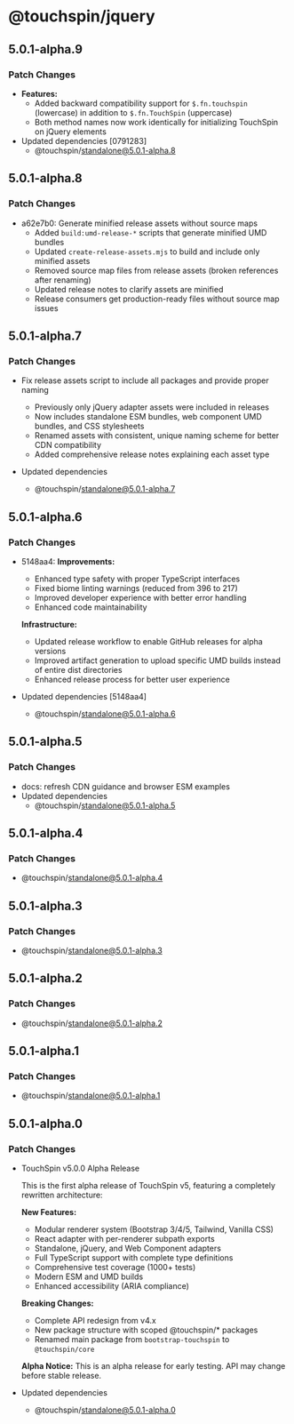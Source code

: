 # @touchspin/jquery

## 5.0.1-alpha.9

### Patch Changes

- **Features:**
  - Added backward compatibility support for `$.fn.touchspin` (lowercase) in addition to `$.fn.TouchSpin` (uppercase)
  - Both method names now work identically for initializing TouchSpin on jQuery elements
- Updated dependencies [0791283]
  - @touchspin/standalone@5.0.1-alpha.8

## 5.0.1-alpha.8

### Patch Changes

- a62e7b0: Generate minified release assets without source maps
  - Added `build:umd-release-*` scripts that generate minified UMD bundles
  - Updated `create-release-assets.mjs` to build and include only minified assets
  - Removed source map files from release assets (broken references after renaming)
  - Updated release notes to clarify assets are minified
  - Release consumers get production-ready files without source map issues

## 5.0.1-alpha.7

### Patch Changes

- Fix release assets script to include all packages and provide proper naming
  - Previously only jQuery adapter assets were included in releases
  - Now includes standalone ESM bundles, web component UMD bundles, and CSS stylesheets
  - Renamed assets with consistent, unique naming scheme for better CDN compatibility
  - Added comprehensive release notes explaining each asset type

- Updated dependencies
  - @touchspin/standalone@5.0.1-alpha.7

## 5.0.1-alpha.6

### Patch Changes

- 5148aa4: **Improvements:**
  - Enhanced type safety with proper TypeScript interfaces
  - Fixed biome linting warnings (reduced from 396 to 217)
  - Improved developer experience with better error handling
  - Enhanced code maintainability

  **Infrastructure:**
  - Updated release workflow to enable GitHub releases for alpha versions
  - Improved artifact generation to upload specific UMD builds instead of entire dist directories
  - Enhanced release process for better user experience

- Updated dependencies [5148aa4]
  - @touchspin/standalone@5.0.1-alpha.6

## 5.0.1-alpha.5

### Patch Changes

- docs: refresh CDN guidance and browser ESM examples
- Updated dependencies
  - @touchspin/standalone@5.0.1-alpha.5

## 5.0.1-alpha.4

### Patch Changes

- @touchspin/standalone@5.0.1-alpha.4

## 5.0.1-alpha.3

### Patch Changes

- @touchspin/standalone@5.0.1-alpha.3

## 5.0.1-alpha.2

### Patch Changes

- @touchspin/standalone@5.0.1-alpha.2

## 5.0.1-alpha.1

### Patch Changes

- @touchspin/standalone@5.0.1-alpha.1

## 5.0.1-alpha.0

### Patch Changes

- TouchSpin v5.0.0 Alpha Release

  This is the first alpha release of TouchSpin v5, featuring a completely rewritten architecture:

  **New Features:**
  - Modular renderer system (Bootstrap 3/4/5, Tailwind, Vanilla CSS)
  - React adapter with per-renderer subpath exports
  - Standalone, jQuery, and Web Component adapters
  - Full TypeScript support with complete type definitions
  - Comprehensive test coverage (1000+ tests)
  - Modern ESM and UMD builds
  - Enhanced accessibility (ARIA compliance)

  **Breaking Changes:**
  - Complete API redesign from v4.x
  - New package structure with scoped @touchspin/\* packages
  - Renamed main package from `bootstrap-touchspin` to `@touchspin/core`

  **Alpha Notice:**
  This is an alpha release for early testing. API may change before stable release.

- Updated dependencies
  - @touchspin/standalone@5.0.1-alpha.0

